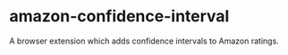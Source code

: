 # amazon-confidence-interval
A browser extension which adds confidence intervals to Amazon ratings.
